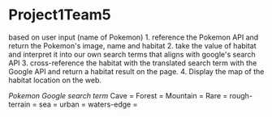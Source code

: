 # Project1Team5

based on user input (name of Pokemon)
    1. reference the Pokemon API and return the Pokemon's image, name and habitat
    2. take the value of habitat and interpret it into our own search terms that aligns with google's search API
    3. cross-reference the habitat  with the translated search term with the Google API and return a habitat result on the page. 
    4. Display the map of the habitat location on the web.




*Pokemon                 Google search term*
Cave    =
Forest    =
Mountain    =
Rare    =
rough-terrain    =
sea    =
urban    =
waters-edge =



